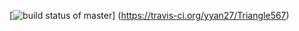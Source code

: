 [![build status of master](https://travis-ci.org/yyan27/Triangle567.svg?branch=master)]
(https://travis-ci.org/yyan27/Triangle567)